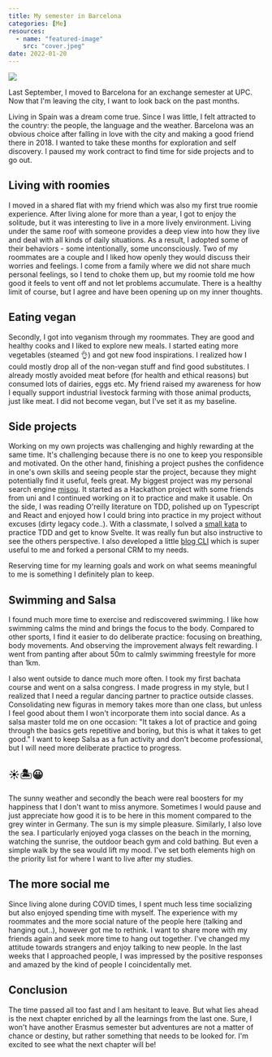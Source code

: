 ```yaml
---
title: My semester in Barcelona
categories: [Me]
resources:
  - name: "featured-image"
    src: "cover.jpeg"
date: 2022-01-20
---
```

![](/images/erasmus.jpeg)


Last September, I moved to Barcelona for an exchange semester at UPC.
Now that I'm leaving the city, I want to look back on the past months.

Living in Spain was a dream come true. Since I was little, I felt attracted to the country: the people, the language and the weather.
Barcelona was an obvious choice after falling in love with the city and making a good friend there in 2018.
I wanted to take these months for exploration and self discovery. I paused my work contract to find time for side projects and to go out.

## Living with roomies
I moved in a shared flat with my friend which was also my first true roomie experience. After living alone for more than a year, I got to enjoy the solitude, but  it was interesting to live in a more lively environment. Living under the same roof with someone provides a deep view into how they live and deal with all kinds of daily situations.
As a result, I adopted some of their behaviors - some intentionally, some unconsciously.
Two of my roommates are a couple and I liked how openly they would discuss their worries and feelings.
I come from a family where we did not share much personal feelings, so I tend to choke them up, but my roomie told me how good it feels to vent off and not let problems accumulate.
There is a healthy limit of course, but I agree and have been opening up on my inner thoughts.

## Eating vegan
Secondly, I got into veganism through my roommates. They are good and healthy cooks and I liked to explore new meals. I started eating more vegetables (steamed 👌) and got new food inspirations. I realized how I could mostly drop all of the non-vegan stuff and find good substitutes. I already mostly avoided meat before (for health and ethical reasons) but consumed lots of dairies, eggs etc.
My friend raised my awareness for how I equally support industrial livestock farming with those animal products, just like meat.
I did not become vegan, but I've set it as my baseline.

## Side projects
Working on my own projects was challenging and highly rewarding at the same time. It's challenging because there is no one to keep you responsible and motivated. On the other hand, finishing a project pushes the confidence in one's own skills and seeing people star the project, because they might potentially find it useful, feels great. My biggest project was my personal search engine [misou](https://github.com/elchead/misou). It started as a Hackathon project with some friends from uni and I continued working on it to practice and make it usable.
On the side, I was reading O'reilly literature on TDD, polished up on Typescript and React and enjoyed how I could bring into practice in my project without excuses (dirty legacy code..). With a classmate, I solved a [small kata](https://github.com/elchead/mars-kata) to practice TDD and get to know Svelte. It was really fun but also instructive to see the others perspective.
I also developed a little [blog CLI](https://github.com/elchead/blog-cli) which is super useful to me and forked a personal CRM to my needs.

Reserving time for my learning goals and work on what seems meaningful to me is something I definitely plan to keep.

## Swimming and Salsa
I found much more time to exercise and rediscovered swimming. I like how swimming calms the mind and brings the focus to the body. Compared to other sports, I find it easier to do deliberate practice: focusing on breathing, body movements. And observing the improvement always felt rewarding. I went from panting after about 50m to calmly swimming freestyle for more than 1km.

I also went outside to dance much more often. I took my first bachata course and went on a salsa congress. I made progress in my style, but I realized that I need a regular dancing partner to practice outside classes. Consolidating new figuras in memory takes more than one class, but unless I feel good about them I won't incorporate them into social dance. As a salsa master told me on one occasion: "It takes a lot of practice and going through the basics gets repetitive and boring, but this is what it takes to get good." I want to keep Salsa as a fun activity and don't become professional, but I will need more deliberate practice to progress.

##  ☀️🏝😀
The sunny weather and secondly the beach were real boosters for my happiness that I don't want to miss anymore. Sometimes I would pause and just appreciate how good it is to be here in this moment compared to the grey winter in Germany. The sun is my simple pleasure. Similarly, I also love the sea. I particularly enjoyed yoga classes on the beach in the morning, watching the sunrise, the outdoor beach gym and cold bathing.
But even a simple walk by the sea would lift my mood.
I've set both elements high on the priority list for where I want to live after my studies.

## The more social me
Since living alone during COVID times, I spent much less time socializing but also enjoyed spending time with myself. The experience with my roommates and the more social nature of the people here (talking and hanging out..), however got me to rethink.
I want to share more with my friends again and seek more time to hang out together. I've changed my attitude towards strangers and enjoy talking to new people. In the last weeks that I approached people, I was impressed by the positive responses and amazed by the kind of people I coincidentally met.

## Conclusion
The time passed all too fast and I am hesitant to leave. But what lies ahead is the next chapter enriched by all the learnings from the last one. Sure, I won't have another Erasmus semester but adventures are not a matter of chance or destiny, but rather something that needs to be looked for. I'm excited to see what the next chapter will be!
